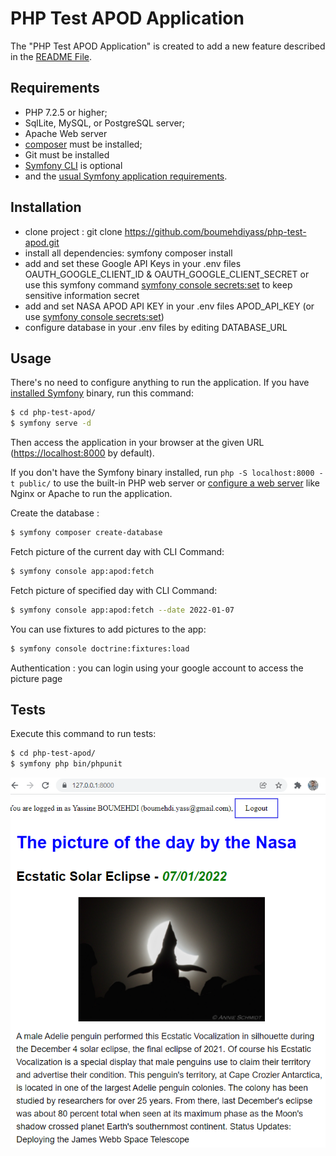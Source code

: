 PHP Test APOD Application
========================

The "PHP Test APOD Application" is created to add a new feature described in the [README File][1].

Requirements
------------

  * PHP 7.2.5 or higher;
  * SqlLite, MySQL, or PostgreSQL server;
  * Apache Web server
  * [composer][2] must be installed;
  * Git must be installed
  * [Symfony CLI][4] is optional
  * and the [usual Symfony application requirements][3].

Installation
------------
  * clone project : git clone https://github.com/boumehdiyass/php-test-apod.git
  * install all dependencies: symfony composer install
  * add and set these Google API Keys in your .env files OAUTH_GOOGLE_CLIENT_ID & OAUTH_GOOGLE_CLIENT_SECRET or use this symfony command [symfony console secrets:set][5] to keep sensitive information secret 
  * add and set NASA APOD API KEY in your .env files APOD_API_KEY (or use [symfony console secrets:set][5])
  * configure database in your .env files by editing DATABASE_URL

Usage
-----
There's no need to configure anything to run the application. If you have
[installed Symfony][4] binary, run this command:

```bash
$ cd php-test-apod/
$ symfony serve -d
```

Then access the application in your browser at the given URL (<https://localhost:8000> by default).

If you don't have the Symfony binary installed, run `php -S localhost:8000 -t public/`
to use the built-in PHP web server or [configure a web server][6] like Nginx or
Apache to run the application.

Create the database : 

```bash
$ symfony composer create-database
```

Fetch picture of the current day with CLI Command: 

```bash
$ symfony console app:apod:fetch
```

Fetch picture of specified day with CLI Command: 
```bash
$ symfony console app:apod:fetch --date 2022-01-07
```

You can use fixtures to add pictures to the app:
```bash
$ symfony console doctrine:fixtures:load
```

Authentication :
you can login using your google account to access the picture page

Tests
-----

Execute this command to run tests:

```bash
$ cd php-test-apod/
$ symfony php bin/phpunit
```
![Picture APOD Page](PictureApodPage.png)

[1]: https://github.com/boumehdiyass/php-test-apod/blob/master/README.md
[2]: https://getcomposer.org/
[3]: https://symfony.com/doc/current/setup.html#technical-requirements
[4]: https://symfony.com/download
[5]: https://symfony.com/doc/current/configuration/secrets.html
[6]: https://symfony.com/doc/current/setup/web_server_configuration.html


